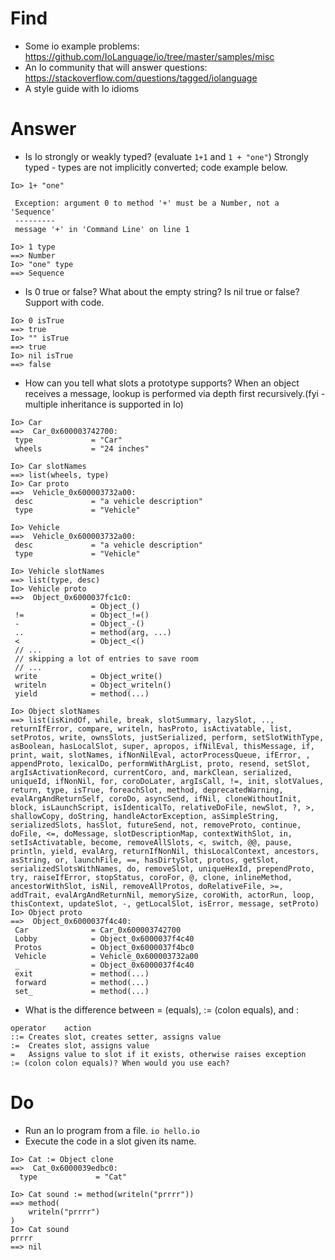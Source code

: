 # Find
 - Some io example problems: https://github.com/IoLanguage/io/tree/master/samples/misc
 - An Io community that will answer questions: https://stackoverflow.com/questions/tagged/iolanguage
 - A style guide with Io idioms

# Answer
 - Is Io strongly or weakly typed? (evaluate `1+1` and `1 + "one"`)
 Strongly typed - types are not implicitly converted; code example below.
 ```
Io> 1+ "one"

  Exception: argument 0 to method '+' must be a Number, not a 'Sequence'
  ---------
  message '+' in 'Command Line' on line 1

Io> 1 type
==> Number
Io> "one" type
==> Sequence
 ```
 - Is 0 true or false? What about the empty string? Is nil true or false? Support with code.
 ```
Io> 0 isTrue
==> true
Io> "" isTrue
==> true
Io> nil isTrue
==> false
```
 - How can you tell what slots a prototype supports?
 When an object receives a message, lookup is performed via depth first recursively.(fyi - multiple inheritance is supported in Io)
 ```
 Io> Car
==>  Car_0x600003742700:
  type             = "Car"
  wheels           = "24 inches"

Io> Car slotNames
==> list(wheels, type)
Io> Car proto
==>  Vehicle_0x600003732a00:
  desc             = "a vehicle description"
  type             = "Vehicle"

Io> Vehicle
==>  Vehicle_0x600003732a00:
  desc             = "a vehicle description"
  type             = "Vehicle"

Io> Vehicle slotNames
==> list(type, desc)
Io> Vehicle proto
==>  Object_0x6000037fc1c0:
                   = Object_()
  !=               = Object_!=()
  -                = Object_-()
  ..               = method(arg, ...)
  <                = Object_<()
  // ...
  // skipping a lot of entries to save room 
  // ...
  write            = Object_write()
  writeln          = Object_writeln()
  yield            = method(...)

Io> Object slotNames
==> list(isKindOf, while, break, slotSummary, lazySlot, .., returnIfError, compare, writeln, hasProto, isActivatable, list, setProtos, write, ownsSlots, justSerialized, perform, setSlotWithType, asBoolean, hasLocalSlot, super, apropos, ifNilEval, thisMessage, if, print, wait, slotNames, ifNonNilEval, actorProcessQueue, ifError, , appendProto, lexicalDo, performWithArgList, proto, resend, setSlot, argIsActivationRecord, currentCoro, and, markClean, serialized, uniqueId, ifNonNil, for, coroDoLater, argIsCall, !=, init, slotValues, return, type, isTrue, foreachSlot, method, deprecatedWarning, evalArgAndReturnSelf, coroDo, asyncSend, ifNil, cloneWithoutInit, block, isLaunchScript, isIdenticalTo, relativeDoFile, newSlot, ?, >, shallowCopy, doString, handleActorException, asSimpleString, serializedSlots, hasSlot, futureSend, not, removeProto, continue, doFile, <=, doMessage, slotDescriptionMap, contextWithSlot, in, setIsActivatable, become, removeAllSlots, <, switch, @@, pause, println, yield, evalArg, returnIfNonNil, thisLocalContext, ancestors, asString, or, launchFile, ==, hasDirtySlot, protos, getSlot, serializedSlotsWithNames, do, removeSlot, uniqueHexId, prependProto, try, raiseIfError, stopStatus, coroFor, @, clone, inlineMethod, ancestorWithSlot, isNil, removeAllProtos, doRelativeFile, >=, addTrait, evalArgAndReturnNil, memorySize, coroWith, actorRun, loop, thisContext, updateSlot, -, getLocalSlot, isError, message, setProto)
Io> Object proto
==>  Object_0x6000037f4c40:
  Car              = Car_0x600003742700
  Lobby            = Object_0x6000037f4c40
  Protos           = Object_0x6000037f4bc0
  Vehicle          = Vehicle_0x600003732a00
  _                = Object_0x6000037f4c40
  exit             = method(...)
  forward          = method(...)
  set_             = method(...)
```
- What is the difference between = (equals), := (colon equals), and :
```
operator	action
::=	Creates slot, creates setter, assigns value
:=	Creates slot, assigns value
=	Assigns value to slot if it exists, otherwise raises exception
:= (colon colon equals)? When would you use each?
```

# Do 
- Run an Io program from a file.
`io hello.io`
- Execute the code in a slot given its name.
```
Io> Cat := Object clone
==>  Cat_0x6000039edbc0:
  type             = "Cat"

Io> Cat sound := method(writeln("prrrr"))
==> method(
    writeln("prrrr")
)
Io> Cat sound
prrrr
==> nil
```

